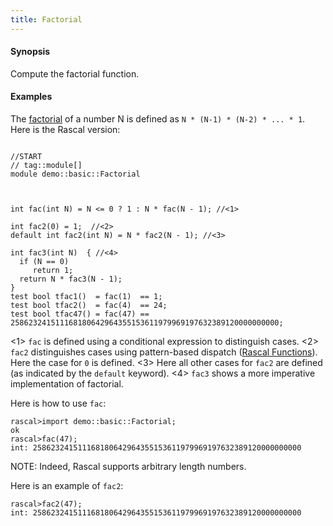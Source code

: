 ```yaml
---
title: Factorial
---
```


#### Synopsis

Compute the factorial function.

#### Examples

The [factorial](http://en.wikipedia.org/wiki/Factorial)
of a number N is defined as `N * (N-1) * (N-2) * ... * 1`.
Here is the Rascal version:

```rascal

//START
// tag::module[]
module demo::basic::Factorial



int fac(int N) = N <= 0 ? 1 : N * fac(N - 1); //<1>

int fac2(0) = 1;  //<2>
default int fac2(int N) = N * fac2(N - 1); //<3>

int fac3(int N)  { //<4>
  if (N == 0) 
     return 1;
  return N * fac3(N - 1);
}
test bool tfac1()  = fac(1)  == 1;
test bool tfac2()  = fac(4)  == 24;
test bool tfac47() = fac(47) == 258623241511168180642964355153611979969197632389120000000000;

```
          
<1> `fac` is defined using a conditional expression to distinguish cases.
<2> `fac2` distinguishes cases using pattern-based dispatch ([Rascal Functions](../../../Rascal/Declarations/Function)).
    Here the case for `0` is defined.
<3> Here all other cases for `fac2` are defined (as indicated by the `default` keyword).
<4> `fac3` shows a more imperative implementation of factorial.

Here is how to use `fac`:


```rascal-shell
rascal>import demo::basic::Factorial;
ok
rascal>fac(47);
int: 258623241511168180642964355153611979969197632389120000000000
```

NOTE: Indeed, Rascal supports arbitrary length numbers.
 
Here is an example of `fac2`:

```rascal-shell
rascal>fac2(47);
int: 258623241511168180642964355153611979969197632389120000000000
```


